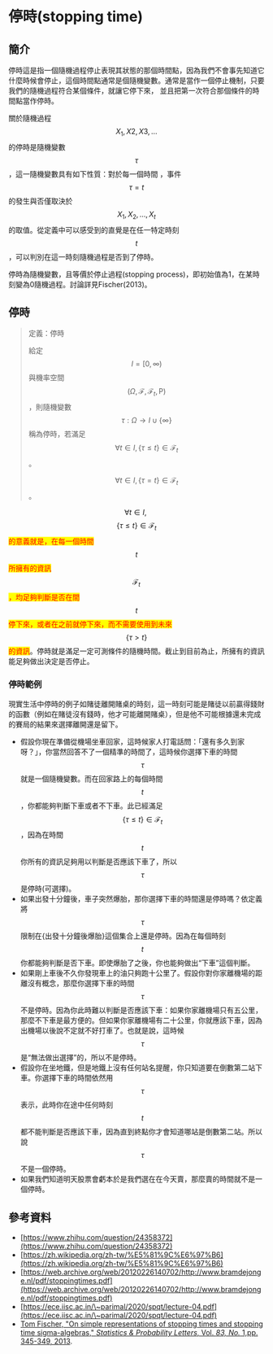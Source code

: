 # 停時(stopping time)

## 簡介

停時這是指一個隨機過程停止表現其狀態的那個時間點，因為我們不會事先知道它什麼時候會停止，這個時間點通常是個隨機變數。通常是當作一個停止機制，只要我們的隨機過程符合某個條件，就讓它停下來， 並且把第一次符合那個條件的時間點當作停時。

關於隨機過程$$X_1,X2, X3, \dots$$的停時是隨機變數$$\tau$$ ，這一隨機變數具有如下性質：對於每一個時間 ，事件 $$\tau=t$$ 的發生與否僅取決於$$X_1,X_2, \dots,X_t$$ 的取值。從定義中可以感受到的直覺是在任一特定時刻$$t$$，可以判別在這一時刻隨機過程是否到了停時。

停時為隨機變數，且等價於停止過程(stopping process)，即初始值為1，在某時刻變為0隨機過程。討論詳見Fischer(2013)。

## 停時

> 定義：停時
>
> 給定$$I=[0, \infty)$$與機率空間$$(\Omega, \mathcal{F}, \mathcal{F}_t, \mathrm{P})$$，則隨機變數$$\tau: \Omega\rightarrow I \cup \{\infty\}$$稱為停時，若滿足$$\forall t \in I, \{ \tau \leq t \} \in \mathcal{F}_t$$。
>
> $$\forall t \in I, \{\tau = t\} \in \mathcal{F}_t$$。

$$\forall t \in I, ~$$$$\{\tau \leq t\} \in \mathcal{F}_t$$<mark style="color:red;">的意義就是，在每一個時間</mark>$$t$$<mark style="color:red;">所擁有的資訊</mark>$$\mathcal{F}_t$$<mark style="color:red;">，均足夠判斷是否在間</mark>$$t$$<mark style="color:red;">停下來，或者在之前就停下來，而不需要使用到未來</mark>$$\{\tau > t\}$$<mark style="color:red;">的資訊</mark>。停時就是滿足一定可測條件的隨機時間。截止到目前為止，所擁有的資訊能足夠做出決定是否停止。





### 停時範例

現實生活中停時的例子如賭徒離開賭桌的時刻，這一時刻可能是賭徒以前贏得錢財的函數（例如在賭徒沒有錢時，他才可能離開賭桌），但是他不可能根據還未完成的賽局的結果來選擇離開還是留下。

* 假設你現在準備從機場坐車回家，這時候家人打電話問：「還有多久到家呀？」，你當然回答不了一個精準的時間了，這時候你選擇下車的時間$$\tau$$就是一個隨機變數。而在回家路上的每個時間$$t$$ ，你都能夠判斷下車或者不下車。此已經滿足$$\{\tau \leq t \} \in \mathcal{F}_t$$，因為在時間$$t$$你所有的資訊足夠用以判斷是否應該下車了，所以$$\tau$$是停時(可選擇)。
* 如果出發十分鐘後，車子突然爆胎，那你選擇下車的時間還是停時嗎？依定義將$$\tau$$限制在{出發十分鐘後爆胎}這個集合上還是停時。因為在每個時刻$$t$$你都能夠判斷是否下車。即使爆胎了之後，你也能夠做出“下車”這個判斷。
* 如果剛上車後不久你發現車上的油只夠跑十公里了。假設你對你家離機場的距離沒有概念，那麼你選擇下車的時間 $$\tau$$不是停時。因為你此時難以判斷是否應該下車：如果你家離機場只有五公里，那麼不下車是最方便的。但如果你家離機場有二十公里，你就應該下車，因為出機場以後說不定就不好打車了。也就是說，這時候$$\tau$$ 是“無法做出選擇”的，所以不是停時。
* 假設你在坐地鐵，但是地鐵上沒有任何站名提醒，你只知道要在倒數第二站下車。你選擇下車的時間依然用$$\tau$$表示，此時你在途中任何時刻$$t$$ 都不能判斷是否應該下車，因為直到終點你才會知道哪站是倒數第二站。所以說$$\tau$$不是一個停時。
* 如果我們知道明天股票會虧本於是我們選在在今天賣，那麼賣的時間就不是一個停時。



## 參考資料

* [https://www.zhihu.com/question/24358372](https://www.zhihu.com/question/24358372)
* [https://zh.wikipedia.org/zh-tw/%E5%81%9C%E6%97%B6](https://zh.wikipedia.org/zh-tw/%E5%81%9C%E6%97%B6)
* [https://web.archive.org/web/20120226140702/http://www.bramdejonge.nl/pdf/stoppingtimes.pdf](https://web.archive.org/web/20120226140702/http://www.bramdejonge.nl/pdf/stoppingtimes.pdf)
* [https://ece.iisc.ac.in/\~parimal/2020/spqt/lecture-04.pdf](https://ece.iisc.ac.in/\~parimal/2020/spqt/lecture-04.pdf)
* [Tom Fischer, "On simple representations of stopping times and stopping time sigma-algebras," _Statistics & Probability Letters_, Vol. _83, No._ 1,pp. 345-349, 2013](https://doi.org/10.1016/j.spl.2012.09.024).
